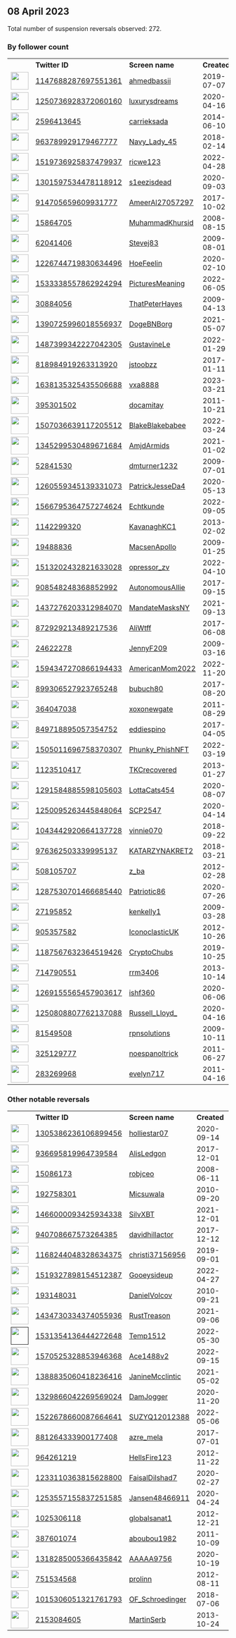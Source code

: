 
## 08 April 2023
Total number of suspension reversals observed: 272.

### By follower count
<table><tr><th></th><th align="left">Twitter ID</th><th align="left">Screen name</th>
<th align="left">Created</th><th align="left">Status</th><th align="left">Suspended</th><th align="left">Followers</th>
<tr><td><a href="https://pbs.twimg.com/profile_images/1649107658568335366/n-bO2HtX_normal.jpg"><img src="https://pbs.twimg.com/profile_images/1649107658568335366/n-bO2HtX_normal.jpg" width="40px" height="40px" align="center"/></a></td><td><a href="https://twitter.com/intent/user?user_id=1147688287697551361">1147688287697551361</a></td><td><a href="https://twitter.com/ahmedbassii">ahmedbassii</a></td><td>2019-07-07</td><td align="center"></td><td></td><td>587156</td></tr>
<tr><td><a href="https://pbs.twimg.com/profile_images/1286631869031706624/0YFiFS_h_normal.jpg"><img src="https://pbs.twimg.com/profile_images/1286631869031706624/0YFiFS_h_normal.jpg" width="40px" height="40px" align="center"/></a></td><td><a href="https://twitter.com/intent/user?user_id=1250736928372060160">1250736928372060160</a></td><td><a href="https://twitter.com/luxurysdreams">luxurysdreams</a></td><td>2020-04-16</td><td align="center"></td><td></td><td>212353</td></tr>
<tr><td><a href="https://pbs.twimg.com/profile_images/1644521418158399490/a5uQA1iL_normal.jpg"><img src="https://pbs.twimg.com/profile_images/1644521418158399490/a5uQA1iL_normal.jpg" width="40px" height="40px" align="center"/></a></td><td><a href="https://twitter.com/intent/user?user_id=2596413645">2596413645</a></td><td><a href="https://twitter.com/carrieksada">carrieksada</a></td><td>2014-06-10</td><td align="center"></td><td></td><td>99160</td></tr>
<tr><td><a href="https://pbs.twimg.com/profile_images/1343038212684603392/t0gaxMxU_normal.jpg"><img src="https://pbs.twimg.com/profile_images/1343038212684603392/t0gaxMxU_normal.jpg" width="40px" height="40px" align="center"/></a></td><td><a href="https://twitter.com/intent/user?user_id=963789929179467777">963789929179467777</a></td><td><a href="https://twitter.com/Navy_Lady_45">Navy_Lady_45</a></td><td>2018-02-14</td><td align="center"></td><td></td><td>47335</td></tr>
<tr><td><a href="https://pbs.twimg.com/profile_images/1519737260253622273/uMkvn0h3_normal.jpg"><img src="https://pbs.twimg.com/profile_images/1519737260253622273/uMkvn0h3_normal.jpg" width="40px" height="40px" align="center"/></a></td><td><a href="https://twitter.com/intent/user?user_id=1519736925837479937">1519736925837479937</a></td><td><a href="https://twitter.com/ricwe123">ricwe123</a></td><td>2022-04-28</td><td align="center"></td><td>2023-04-07</td><td>42245</td></tr>
<tr><td><a href="https://pbs.twimg.com/profile_images/1330280829474496512/Uag8AUyf_normal.jpg"><img src="https://pbs.twimg.com/profile_images/1330280829474496512/Uag8AUyf_normal.jpg" width="40px" height="40px" align="center"/></a></td><td><a href="https://twitter.com/intent/user?user_id=1301597534478118912">1301597534478118912</a></td><td><a href="https://twitter.com/s1eezisdead">s1eezisdead</a></td><td>2020-09-03</td><td align="center"></td><td></td><td>27869</td></tr>
<tr><td><a href="https://pbs.twimg.com/profile_images/1657385732686639109/y9bogltq_normal.jpg"><img src="https://pbs.twimg.com/profile_images/1657385732686639109/y9bogltq_normal.jpg" width="40px" height="40px" align="center"/></a></td><td><a href="https://twitter.com/intent/user?user_id=914705659609931777">914705659609931777</a></td><td><a href="https://twitter.com/AmeerAl27057297">AmeerAl27057297</a></td><td>2017-10-02</td><td align="center"></td><td>2022-11-03</td><td>19815</td></tr>
<tr><td><a href="https://pbs.twimg.com/profile_images/1648585438544773120/z7VMwbpi_normal.jpg"><img src="https://pbs.twimg.com/profile_images/1648585438544773120/z7VMwbpi_normal.jpg" width="40px" height="40px" align="center"/></a></td><td><a href="https://twitter.com/intent/user?user_id=15864705">15864705</a></td><td><a href="https://twitter.com/MuhammadKhursid">MuhammadKhursid</a></td><td>2008-08-15</td><td align="center"></td><td></td><td>16052</td></tr>
<tr><td><a href="https://pbs.twimg.com/profile_images/1457579026042679299/4unXBaQe_normal.jpg"><img src="https://pbs.twimg.com/profile_images/1457579026042679299/4unXBaQe_normal.jpg" width="40px" height="40px" align="center"/></a></td><td><a href="https://twitter.com/intent/user?user_id=62041406">62041406</a></td><td><a href="https://twitter.com/Stevej83">Stevej83</a></td><td>2009-08-01</td><td align="center"></td><td>2022-06-27</td><td>13810</td></tr>
<tr><td><a href="https://pbs.twimg.com/profile_images/1619411981802283015/xpLtK9sy_normal.jpg"><img src="https://pbs.twimg.com/profile_images/1619411981802283015/xpLtK9sy_normal.jpg" width="40px" height="40px" align="center"/></a></td><td><a href="https://twitter.com/intent/user?user_id=1226744719830634496">1226744719830634496</a></td><td><a href="https://twitter.com/HoeFeelin">HoeFeelin</a></td><td>2020-02-10</td><td align="center"></td><td>2022-03-17</td><td>12529</td></tr>
<tr><td><a href="https://pbs.twimg.com/profile_images/1547890358935121924/VI6HSPzO_normal.jpg"><img src="https://pbs.twimg.com/profile_images/1547890358935121924/VI6HSPzO_normal.jpg" width="40px" height="40px" align="center"/></a></td><td><a href="https://twitter.com/intent/user?user_id=1533338557862924294">1533338557862924294</a></td><td><a href="https://twitter.com/PicturesMeaning">PicturesMeaning</a></td><td>2022-06-05</td><td align="center"></td><td>2022-07-28</td><td>11507</td></tr>
<tr><td><a href="https://pbs.twimg.com/profile_images/1086322848879308801/NjmTWYTQ_normal.jpg"><img src="https://pbs.twimg.com/profile_images/1086322848879308801/NjmTWYTQ_normal.jpg" width="40px" height="40px" align="center"/></a></td><td><a href="https://twitter.com/intent/user?user_id=30884056">30884056</a></td><td><a href="https://twitter.com/ThatPeterHayes">ThatPeterHayes</a></td><td>2009-04-13</td><td align="center"></td><td></td><td>9354</td></tr>
<tr><td><a href="https://pbs.twimg.com/profile_images/1557008672705871876/9AZ1ZCm0_normal.jpg"><img src="https://pbs.twimg.com/profile_images/1557008672705871876/9AZ1ZCm0_normal.jpg" width="40px" height="40px" align="center"/></a></td><td><a href="https://twitter.com/intent/user?user_id=1390725996018556937">1390725996018556937</a></td><td><a href="https://twitter.com/DogeBNBorg">DogeBNBorg</a></td><td>2021-05-07</td><td align="center"></td><td>2022-09-23</td><td>9131</td></tr>
<tr><td><a href="https://pbs.twimg.com/profile_images/1487883443434397702/dDMJbqCk_normal.jpg"><img src="https://pbs.twimg.com/profile_images/1487883443434397702/dDMJbqCk_normal.jpg" width="40px" height="40px" align="center"/></a></td><td><a href="https://twitter.com/intent/user?user_id=1487399342227042305">1487399342227042305</a></td><td><a href="https://twitter.com/GustavineLe">GustavineLe</a></td><td>2022-01-29</td><td align="center"></td><td>2022-06-12</td><td>9026</td></tr>
<tr><td><a href="https://pbs.twimg.com/profile_images/1299061683529363459/Ie55PYVa_normal.jpg"><img src="https://pbs.twimg.com/profile_images/1299061683529363459/Ie55PYVa_normal.jpg" width="40px" height="40px" align="center"/></a></td><td><a href="https://twitter.com/intent/user?user_id=818984919263313920">818984919263313920</a></td><td><a href="https://twitter.com/jstoobzz">jstoobzz</a></td><td>2017-01-11</td><td align="center"></td><td></td><td>7371</td></tr>
<tr><td><a href="https://pbs.twimg.com/profile_images/1661703309974204416/lz8GahFJ_normal.jpg"><img src="https://pbs.twimg.com/profile_images/1661703309974204416/lz8GahFJ_normal.jpg" width="40px" height="40px" align="center"/></a></td><td><a href="https://twitter.com/intent/user?user_id=1638135325435506688">1638135325435506688</a></td><td><a href="https://twitter.com/vxa8888">vxa8888</a></td><td>2023-03-21</td><td align="center"></td><td>2023-03-29</td><td>6521</td></tr>
<tr><td><a href="https://pbs.twimg.com/profile_images/1655938888135852032/cM6isZs1_normal.jpg"><img src="https://pbs.twimg.com/profile_images/1655938888135852032/cM6isZs1_normal.jpg" width="40px" height="40px" align="center"/></a></td><td><a href="https://twitter.com/intent/user?user_id=395301502">395301502</a></td><td><a href="https://twitter.com/docamitay">docamitay</a></td><td>2011-10-21</td><td align="center"></td><td></td><td>6363</td></tr>
<tr><td><a href="https://pbs.twimg.com/profile_images/1647609315157766146/hBEOT1VO_normal.jpg"><img src="https://pbs.twimg.com/profile_images/1647609315157766146/hBEOT1VO_normal.jpg" width="40px" height="40px" align="center"/></a></td><td><a href="https://twitter.com/intent/user?user_id=1507036639117205512">1507036639117205512</a></td><td><a href="https://twitter.com/BlakeBlakebabee">BlakeBlakebabee</a></td><td>2022-03-24</td><td align="center"></td><td>2022-12-06</td><td>6171</td></tr>
<tr><td><a href="https://pbs.twimg.com/profile_images/1662087573676646402/ZgHLNXN4_normal.jpg"><img src="https://pbs.twimg.com/profile_images/1662087573676646402/ZgHLNXN4_normal.jpg" width="40px" height="40px" align="center"/></a></td><td><a href="https://twitter.com/intent/user?user_id=1345299530489671684">1345299530489671684</a></td><td><a href="https://twitter.com/AmjdArmids">AmjdArmids</a></td><td>2021-01-02</td><td align="center"></td><td>2023-03-22</td><td>6025</td></tr>
<tr><td><a href="https://pbs.twimg.com/profile_images/1660815777094574080/2hleSKvD_normal.jpg"><img src="https://pbs.twimg.com/profile_images/1660815777094574080/2hleSKvD_normal.jpg" width="40px" height="40px" align="center"/></a></td><td><a href="https://twitter.com/intent/user?user_id=52841530">52841530</a></td><td><a href="https://twitter.com/dmturner1232">dmturner1232</a></td><td>2009-07-01</td><td align="center"></td><td></td><td>5529</td></tr>
<tr><td><a href="https://pbs.twimg.com/profile_images/1260559660769132544/hQGF6GDW_normal.jpg"><img src="https://pbs.twimg.com/profile_images/1260559660769132544/hQGF6GDW_normal.jpg" width="40px" height="40px" align="center"/></a></td><td><a href="https://twitter.com/intent/user?user_id=1260559345139331073">1260559345139331073</a></td><td><a href="https://twitter.com/PatrickJesseDa4">PatrickJesseDa4</a></td><td>2020-05-13</td><td align="center"></td><td>2023-03-29</td><td>5386</td></tr>
<tr><td><a href="https://pbs.twimg.com/profile_images/1657350899780534274/Z_0fWvYL_normal.jpg"><img src="https://pbs.twimg.com/profile_images/1657350899780534274/Z_0fWvYL_normal.jpg" width="40px" height="40px" align="center"/></a></td><td><a href="https://twitter.com/intent/user?user_id=1566795364757274624">1566795364757274624</a></td><td><a href="https://twitter.com/Echtkunde">Echtkunde</a></td><td>2022-09-05</td><td align="center"></td><td>2023-03-30</td><td>5108</td></tr>
<tr><td><a href="https://pbs.twimg.com/profile_images/1376237528370536450/zXoDgE7F_normal.jpg"><img src="https://pbs.twimg.com/profile_images/1376237528370536450/zXoDgE7F_normal.jpg" width="40px" height="40px" align="center"/></a></td><td><a href="https://twitter.com/intent/user?user_id=1142299320">1142299320</a></td><td><a href="https://twitter.com/KavanaghKC1">KavanaghKC1</a></td><td>2013-02-02</td><td align="center"></td><td>2023-03-24</td><td>4817</td></tr>
<tr><td><a href="https://pbs.twimg.com/profile_images/1604673913761705984/0uPHW0oK_normal.jpg"><img src="https://pbs.twimg.com/profile_images/1604673913761705984/0uPHW0oK_normal.jpg" width="40px" height="40px" align="center"/></a></td><td><a href="https://twitter.com/intent/user?user_id=19488836">19488836</a></td><td><a href="https://twitter.com/MacsenApollo">MacsenApollo</a></td><td>2009-01-25</td><td align="center"></td><td>2023-01-27</td><td>4575</td></tr>
<tr><td><a href="https://pbs.twimg.com/profile_images/1661094828631810048/QFP670NI_normal.jpg"><img src="https://pbs.twimg.com/profile_images/1661094828631810048/QFP670NI_normal.jpg" width="40px" height="40px" align="center"/></a></td><td><a href="https://twitter.com/intent/user?user_id=1513202432821633028">1513202432821633028</a></td><td><a href="https://twitter.com/opressor_zv">opressor_zv</a></td><td>2022-04-10</td><td align="center"></td><td>2022-10-08</td><td>4156</td></tr>
<tr><td><a href="https://pbs.twimg.com/profile_images/1477866177263190016/wa53XjLA_normal.jpg"><img src="https://pbs.twimg.com/profile_images/1477866177263190016/wa53XjLA_normal.jpg" width="40px" height="40px" align="center"/></a></td><td><a href="https://twitter.com/intent/user?user_id=908548248368852992">908548248368852992</a></td><td><a href="https://twitter.com/AutonomousAllie">AutonomousAllie</a></td><td>2017-09-15</td><td align="center"></td><td>2022-12-14</td><td>4131</td></tr>
<tr><td><a href="https://pbs.twimg.com/profile_images/1658992051113820162/q5YuM6e0_normal.jpg"><img src="https://pbs.twimg.com/profile_images/1658992051113820162/q5YuM6e0_normal.jpg" width="40px" height="40px" align="center"/></a></td><td><a href="https://twitter.com/intent/user?user_id=1437276203312984070">1437276203312984070</a></td><td><a href="https://twitter.com/MandateMasksNY">MandateMasksNY</a></td><td>2021-09-13</td><td align="center"></td><td>2023-02-16</td><td>4025</td></tr>
<tr><td><a href="https://pbs.twimg.com/profile_images/1648627092106379266/SqLT-Cof_normal.jpg"><img src="https://pbs.twimg.com/profile_images/1648627092106379266/SqLT-Cof_normal.jpg" width="40px" height="40px" align="center"/></a></td><td><a href="https://twitter.com/intent/user?user_id=872929213489217536">872929213489217536</a></td><td><a href="https://twitter.com/AliWtff">AliWtff</a></td><td>2017-06-08</td><td align="center">🚫</td><td></td><td>3878</td></tr>
<tr><td><a href="https://pbs.twimg.com/profile_images/1643799852726337543/UVPN9GY3_normal.jpg"><img src="https://pbs.twimg.com/profile_images/1643799852726337543/UVPN9GY3_normal.jpg" width="40px" height="40px" align="center"/></a></td><td><a href="https://twitter.com/intent/user?user_id=24622278">24622278</a></td><td><a href="https://twitter.com/JennyF209">JennyF209</a></td><td>2009-03-16</td><td align="center"></td><td>2022-06-05</td><td>3789</td></tr>
<tr><td><a href="https://pbs.twimg.com/profile_images/1594359841375526913/H6cMsxYx_normal.jpg"><img src="https://pbs.twimg.com/profile_images/1594359841375526913/H6cMsxYx_normal.jpg" width="40px" height="40px" align="center"/></a></td><td><a href="https://twitter.com/intent/user?user_id=1594347270866194433">1594347270866194433</a></td><td><a href="https://twitter.com/AmericanMom2022">AmericanMom2022</a></td><td>2022-11-20</td><td align="center"></td><td>2023-01-17</td><td>3066</td></tr>
<tr><td><a href="https://pbs.twimg.com/profile_images/1546191020798492678/0HcHRi3p_normal.jpg"><img src="https://pbs.twimg.com/profile_images/1546191020798492678/0HcHRi3p_normal.jpg" width="40px" height="40px" align="center"/></a></td><td><a href="https://twitter.com/intent/user?user_id=899306527923765248">899306527923765248</a></td><td><a href="https://twitter.com/bubuch80">bubuch80</a></td><td>2017-08-20</td><td align="center"></td><td>2022-12-14</td><td>2915</td></tr>
<tr><td><a href="https://pbs.twimg.com/profile_images/1643415891454087168/jxpAtc7k_normal.jpg"><img src="https://pbs.twimg.com/profile_images/1643415891454087168/jxpAtc7k_normal.jpg" width="40px" height="40px" align="center"/></a></td><td><a href="https://twitter.com/intent/user?user_id=364047038">364047038</a></td><td><a href="https://twitter.com/xoxonewgate">xoxonewgate</a></td><td>2011-08-29</td><td align="center"></td><td>2023-03-28</td><td>2736</td></tr>
<tr><td><a href="https://pbs.twimg.com/profile_images/1613733893089140737/prBMppxj_normal.png"><img src="https://pbs.twimg.com/profile_images/1613733893089140737/prBMppxj_normal.png" width="40px" height="40px" align="center"/></a></td><td><a href="https://twitter.com/intent/user?user_id=849718895057354752">849718895057354752</a></td><td><a href="https://twitter.com/eddiespino">eddiespino</a></td><td>2017-04-05</td><td align="center"></td><td>2023-03-01</td><td>2676</td></tr>
<tr><td><a href="https://pbs.twimg.com/profile_images/1649279894671572992/OcMnxUfr_normal.png"><img src="https://pbs.twimg.com/profile_images/1649279894671572992/OcMnxUfr_normal.png" width="40px" height="40px" align="center"/></a></td><td><a href="https://twitter.com/intent/user?user_id=1505011696758370307">1505011696758370307</a></td><td><a href="https://twitter.com/Phunky_PhishNFT">Phunky_PhishNFT</a></td><td>2022-03-19</td><td align="center"></td><td>2023-01-13</td><td>2647</td></tr>
<tr><td><a href="https://pbs.twimg.com/profile_images/1648932224601935872/Ypqxfe48_normal.jpg"><img src="https://pbs.twimg.com/profile_images/1648932224601935872/Ypqxfe48_normal.jpg" width="40px" height="40px" align="center"/></a></td><td><a href="https://twitter.com/intent/user?user_id=1123510417">1123510417</a></td><td><a href="https://twitter.com/TKCrecovered">TKCrecovered</a></td><td>2013-01-27</td><td align="center"></td><td></td><td>2503</td></tr>
<tr><td><a href="https://pbs.twimg.com/profile_images/1292575913004208130/3GzMzrW1_normal.jpg"><img src="https://pbs.twimg.com/profile_images/1292575913004208130/3GzMzrW1_normal.jpg" width="40px" height="40px" align="center"/></a></td><td><a href="https://twitter.com/intent/user?user_id=1291584885598105603">1291584885598105603</a></td><td><a href="https://twitter.com/LottaCats454">LottaCats454</a></td><td>2020-08-07</td><td align="center"></td><td>2022-07-28</td><td>2484</td></tr>
<tr><td><a href="https://pbs.twimg.com/profile_images/1644843589187383299/pFYgSzP7_normal.jpg"><img src="https://pbs.twimg.com/profile_images/1644843589187383299/pFYgSzP7_normal.jpg" width="40px" height="40px" align="center"/></a></td><td><a href="https://twitter.com/intent/user?user_id=1250095263445848064">1250095263445848064</a></td><td><a href="https://twitter.com/SCP2547">SCP2547</a></td><td>2020-04-14</td><td align="center"></td><td>2022-08-31</td><td>2229</td></tr>
<tr><td><a href="https://pbs.twimg.com/profile_images/1624560472857927680/jHCEukjT_normal.jpg"><img src="https://pbs.twimg.com/profile_images/1624560472857927680/jHCEukjT_normal.jpg" width="40px" height="40px" align="center"/></a></td><td><a href="https://twitter.com/intent/user?user_id=1043442920664137728">1043442920664137728</a></td><td><a href="https://twitter.com/vinnie070">vinnie070</a></td><td>2018-09-22</td><td align="center"></td><td>2023-02-19</td><td>2080</td></tr>
<tr><td><a href="https://pbs.twimg.com/profile_images/1148638269229457409/Vm7d_Hl6_normal.jpg"><img src="https://pbs.twimg.com/profile_images/1148638269229457409/Vm7d_Hl6_normal.jpg" width="40px" height="40px" align="center"/></a></td><td><a href="https://twitter.com/intent/user?user_id=976362503339995137">976362503339995137</a></td><td><a href="https://twitter.com/KATARZYNAKRET2">KATARZYNAKRET2</a></td><td>2018-03-21</td><td align="center"></td><td>2022-10-11</td><td>2078</td></tr>
<tr><td><a href="https://pbs.twimg.com/profile_images/1480274358874562568/Xfki1lXO_normal.jpg"><img src="https://pbs.twimg.com/profile_images/1480274358874562568/Xfki1lXO_normal.jpg" width="40px" height="40px" align="center"/></a></td><td><a href="https://twitter.com/intent/user?user_id=508105707">508105707</a></td><td><a href="https://twitter.com/z_ba">z_ba</a></td><td>2012-02-28</td><td align="center"></td><td>2022-08-18</td><td>2052</td></tr>
<tr><td><a href="https://pbs.twimg.com/profile_images/1297599758471585792/eXR4q2k7_normal.jpg"><img src="https://pbs.twimg.com/profile_images/1297599758471585792/eXR4q2k7_normal.jpg" width="40px" height="40px" align="center"/></a></td><td><a href="https://twitter.com/intent/user?user_id=1287530701466685440">1287530701466685440</a></td><td><a href="https://twitter.com/Patriotic86">Patriotic86</a></td><td>2020-07-26</td><td align="center"></td><td></td><td>2015</td></tr>
<tr><td><a href="https://pbs.twimg.com/profile_images/1302964274747367424/LzQC0IP0_normal.jpg"><img src="https://pbs.twimg.com/profile_images/1302964274747367424/LzQC0IP0_normal.jpg" width="40px" height="40px" align="center"/></a></td><td><a href="https://twitter.com/intent/user?user_id=27195852">27195852</a></td><td><a href="https://twitter.com/kenkelly1">kenkelly1</a></td><td>2009-03-28</td><td align="center"></td><td>2023-03-27</td><td>1996</td></tr>
<tr><td><a href="https://pbs.twimg.com/profile_images/1645106767397830657/BPZSvQZ3_normal.jpg"><img src="https://pbs.twimg.com/profile_images/1645106767397830657/BPZSvQZ3_normal.jpg" width="40px" height="40px" align="center"/></a></td><td><a href="https://twitter.com/intent/user?user_id=905357582">905357582</a></td><td><a href="https://twitter.com/IconoclasticUK">IconoclasticUK</a></td><td>2012-10-26</td><td align="center"></td><td></td><td>1881</td></tr>
<tr><td><a href="https://pbs.twimg.com/profile_images/1587608683420307459/cIi_FFdl_normal.jpg"><img src="https://pbs.twimg.com/profile_images/1587608683420307459/cIi_FFdl_normal.jpg" width="40px" height="40px" align="center"/></a></td><td><a href="https://twitter.com/intent/user?user_id=1187567632364519426">1187567632364519426</a></td><td><a href="https://twitter.com/CryptoChubs">CryptoChubs</a></td><td>2019-10-25</td><td align="center"></td><td>2023-03-12</td><td>1691</td></tr>
<tr><td><a href="https://pbs.twimg.com/profile_images/1649064166437576712/TqZW6445_normal.jpg"><img src="https://pbs.twimg.com/profile_images/1649064166437576712/TqZW6445_normal.jpg" width="40px" height="40px" align="center"/></a></td><td><a href="https://twitter.com/intent/user?user_id=714790551">714790551</a></td><td><a href="https://twitter.com/rrm3406">rrm3406</a></td><td>2013-10-14</td><td align="center"></td><td></td><td>1685</td></tr>
<tr><td><a href="https://pbs.twimg.com/profile_images/1347952725380657152/9Utls8EU_normal.jpg"><img src="https://pbs.twimg.com/profile_images/1347952725380657152/9Utls8EU_normal.jpg" width="40px" height="40px" align="center"/></a></td><td><a href="https://twitter.com/intent/user?user_id=1269155565457903617">1269155565457903617</a></td><td><a href="https://twitter.com/ishf360">ishf360</a></td><td>2020-06-06</td><td align="center"></td><td></td><td>1634</td></tr>
<tr><td><a href="https://pbs.twimg.com/profile_images/1461709045002342400/09RQ3kOM_normal.jpg"><img src="https://pbs.twimg.com/profile_images/1461709045002342400/09RQ3kOM_normal.jpg" width="40px" height="40px" align="center"/></a></td><td><a href="https://twitter.com/intent/user?user_id=1250808807762137088">1250808807762137088</a></td><td><a href="https://twitter.com/Russell_Lloyd_">Russell_Lloyd_</a></td><td>2020-04-16</td><td align="center"></td><td>2023-01-07</td><td>1632</td></tr>
<tr><td><a href="https://pbs.twimg.com/profile_images/981408774996021248/1Abf5z8x_normal.jpg"><img src="https://pbs.twimg.com/profile_images/981408774996021248/1Abf5z8x_normal.jpg" width="40px" height="40px" align="center"/></a></td><td><a href="https://twitter.com/intent/user?user_id=81549508">81549508</a></td><td><a href="https://twitter.com/rpnsolutions">rpnsolutions</a></td><td>2009-10-11</td><td align="center"></td><td>2022-12-30</td><td>1598</td></tr>
<tr><td><a href="https://pbs.twimg.com/profile_images/1507000746767704070/YwR4IspG_normal.jpg"><img src="https://pbs.twimg.com/profile_images/1507000746767704070/YwR4IspG_normal.jpg" width="40px" height="40px" align="center"/></a></td><td><a href="https://twitter.com/intent/user?user_id=325129777">325129777</a></td><td><a href="https://twitter.com/noespanoltrick">noespanoltrick</a></td><td>2011-06-27</td><td align="center"></td><td>2022-10-25</td><td>1579</td></tr>
<tr><td><a href="https://pbs.twimg.com/profile_images/1571899946198077441/RBMo8f1Y_normal.jpg"><img src="https://pbs.twimg.com/profile_images/1571899946198077441/RBMo8f1Y_normal.jpg" width="40px" height="40px" align="center"/></a></td><td><a href="https://twitter.com/intent/user?user_id=283269968">283269968</a></td><td><a href="https://twitter.com/evelyn717">evelyn717</a></td><td>2011-04-16</td><td align="center"></td><td>2023-03-28</td><td>1555</td></tr>
</table>

### Other notable reversals
<table><tr><th></th><th align="left">Twitter ID</th><th align="left">Screen name</th>
<th align="left">Created</th><th align="left">Status</th><th align="left">Suspended</th><th align="left">Followers</th>
<tr><td><a href="https://pbs.twimg.com/profile_images/1660838979414134784/EllQNX4F_normal.jpg"><img src="https://pbs.twimg.com/profile_images/1660838979414134784/EllQNX4F_normal.jpg" width="40px" height="40px" align="center"/></a></td><td><a href="https://twitter.com/intent/user?user_id=1305386236106899456">1305386236106899456</a></td><td><a href="https://twitter.com/holliestar07">holliestar07</a></td><td>2020-09-14</td><td align="center"></td><td>2022-04-05</td><td>1404</td></tr>
<tr><td><a href="https://pbs.twimg.com/profile_images/1281804902470213633/pov4i_VL_normal.jpg"><img src="https://pbs.twimg.com/profile_images/1281804902470213633/pov4i_VL_normal.jpg" width="40px" height="40px" align="center"/></a></td><td><a href="https://twitter.com/intent/user?user_id=936695819964739584">936695819964739584</a></td><td><a href="https://twitter.com/AlisLedgon">AlisLedgon</a></td><td>2017-12-01</td><td align="center"></td><td>2022-12-12</td><td>1505</td></tr>
<tr><td><a href="https://pbs.twimg.com/profile_images/1228428656550260736/SMIFBNCW_normal.jpg"><img src="https://pbs.twimg.com/profile_images/1228428656550260736/SMIFBNCW_normal.jpg" width="40px" height="40px" align="center"/></a></td><td><a href="https://twitter.com/intent/user?user_id=15086173">15086173</a></td><td><a href="https://twitter.com/robjceo">robjceo</a></td><td>2008-06-11</td><td align="center"></td><td>2022-12-30</td><td>483</td></tr>
<tr><td><a href="https://pbs.twimg.com/profile_images/2769604108/5ef729faee1be6bad58090838b5537b6_normal.jpeg"><img src="https://pbs.twimg.com/profile_images/2769604108/5ef729faee1be6bad58090838b5537b6_normal.jpeg" width="40px" height="40px" align="center"/></a></td><td><a href="https://twitter.com/intent/user?user_id=192758301">192758301</a></td><td><a href="https://twitter.com/Micsuwala">Micsuwala</a></td><td>2010-09-20</td><td align="center">🔒</td><td>2023-03-22</td><td>38</td></tr>
<tr><td><a href="https://pbs.twimg.com/profile_images/1642248942648799232/yT1Yo7fe_normal.jpg"><img src="https://pbs.twimg.com/profile_images/1642248942648799232/yT1Yo7fe_normal.jpg" width="40px" height="40px" align="center"/></a></td><td><a href="https://twitter.com/intent/user?user_id=1466000093425934338">1466000093425934338</a></td><td><a href="https://twitter.com/SilvXBT">SilvXBT</a></td><td>2021-12-01</td><td align="center"></td><td>2023-03-30</td><td>697</td></tr>
<tr><td><a href="https://pbs.twimg.com/profile_images/940716943056650241/sdZIX4vn_normal.jpg"><img src="https://pbs.twimg.com/profile_images/940716943056650241/sdZIX4vn_normal.jpg" width="40px" height="40px" align="center"/></a></td><td><a href="https://twitter.com/intent/user?user_id=940708667573264385">940708667573264385</a></td><td><a href="https://twitter.com/davidhillactor">davidhillactor</a></td><td>2017-12-12</td><td align="center"></td><td>2023-01-11</td><td>127</td></tr>
<tr><td><a href="https://pbs.twimg.com/profile_images/1631400837472714759/uaKQgitv_normal.jpg"><img src="https://pbs.twimg.com/profile_images/1631400837472714759/uaKQgitv_normal.jpg" width="40px" height="40px" align="center"/></a></td><td><a href="https://twitter.com/intent/user?user_id=1168244048328634375">1168244048328634375</a></td><td><a href="https://twitter.com/christi37156956">christi37156956</a></td><td>2019-09-01</td><td align="center"></td><td>2023-03-26</td><td>119</td></tr>
<tr><td><a href="https://pbs.twimg.com/profile_images/1519328029801123846/fpdVPsvV_normal.jpg"><img src="https://pbs.twimg.com/profile_images/1519328029801123846/fpdVPsvV_normal.jpg" width="40px" height="40px" align="center"/></a></td><td><a href="https://twitter.com/intent/user?user_id=1519327898154512387">1519327898154512387</a></td><td><a href="https://twitter.com/Gooeysideup">Gooeysideup</a></td><td>2022-04-27</td><td align="center"></td><td>2022-12-17</td><td>108</td></tr>
<tr><td><a href="https://pbs.twimg.com/profile_images/1641103875171049474/Z_rPLBjB_normal.jpg"><img src="https://pbs.twimg.com/profile_images/1641103875171049474/Z_rPLBjB_normal.jpg" width="40px" height="40px" align="center"/></a></td><td><a href="https://twitter.com/intent/user?user_id=193148031">193148031</a></td><td><a href="https://twitter.com/DanielVolcov">DanielVolcov</a></td><td>2010-09-21</td><td align="center"></td><td>2023-03-31</td><td>61</td></tr>
<tr><td><a href="https://pbs.twimg.com/profile_images/1590452103700529157/4oD5rioV_normal.png"><img src="https://pbs.twimg.com/profile_images/1590452103700529157/4oD5rioV_normal.png" width="40px" height="40px" align="center"/></a></td><td><a href="https://twitter.com/intent/user?user_id=1434730334374055936">1434730334374055936</a></td><td><a href="https://twitter.com/RustTreason">RustTreason</a></td><td>2021-09-06</td><td align="center"></td><td>2022-12-07</td><td>365</td></tr>
<tr><td><a href=""><img src="" width="40px" height="40px" align="center"/></a></td><td><a href="https://twitter.com/intent/user?user_id=1531354136444272648">1531354136444272648</a></td><td><a href="https://twitter.com/Temp1512">Temp1512</a></td><td>2022-05-30</td><td align="center"></td><td>2022-11-27</td><td>399</td></tr>
<tr><td><a href="https://pbs.twimg.com/profile_images/1649146909452562432/Q9iElhUI_normal.jpg"><img src="https://pbs.twimg.com/profile_images/1649146909452562432/Q9iElhUI_normal.jpg" width="40px" height="40px" align="center"/></a></td><td><a href="https://twitter.com/intent/user?user_id=1570525328853946368">1570525328853946368</a></td><td><a href="https://twitter.com/Ace1488v2">Ace1488v2</a></td><td>2022-09-15</td><td align="center"></td><td>2022-11-09</td><td>117</td></tr>
<tr><td><a href="https://pbs.twimg.com/profile_images/1438570363739426820/rGWal-Ji_normal.jpg"><img src="https://pbs.twimg.com/profile_images/1438570363739426820/rGWal-Ji_normal.jpg" width="40px" height="40px" align="center"/></a></td><td><a href="https://twitter.com/intent/user?user_id=1388835060418236416">1388835060418236416</a></td><td><a href="https://twitter.com/JanineMcclintic">JanineMcclintic</a></td><td>2021-05-02</td><td align="center"></td><td>2023-03-26</td><td>8</td></tr>
<tr><td><a href="https://pbs.twimg.com/profile_images/1645807681540861957/rR9p6ir8_normal.jpg"><img src="https://pbs.twimg.com/profile_images/1645807681540861957/rR9p6ir8_normal.jpg" width="40px" height="40px" align="center"/></a></td><td><a href="https://twitter.com/intent/user?user_id=1329866042269569024">1329866042269569024</a></td><td><a href="https://twitter.com/DamJogger">DamJogger</a></td><td>2020-11-20</td><td align="center"></td><td>2023-01-06</td><td>45</td></tr>
<tr><td><a href="https://pbs.twimg.com/profile_images/1522678878015299591/q7feh7im_normal.png"><img src="https://pbs.twimg.com/profile_images/1522678878015299591/q7feh7im_normal.png" width="40px" height="40px" align="center"/></a></td><td><a href="https://twitter.com/intent/user?user_id=1522678660087664641">1522678660087664641</a></td><td><a href="https://twitter.com/SUZYQ12012388">SUZYQ12012388</a></td><td>2022-05-06</td><td align="center"></td><td>2023-03-30</td><td>593</td></tr>
<tr><td><a href="https://pbs.twimg.com/profile_images/1645469600962977792/bX8Qu55q_normal.jpg"><img src="https://pbs.twimg.com/profile_images/1645469600962977792/bX8Qu55q_normal.jpg" width="40px" height="40px" align="center"/></a></td><td><a href="https://twitter.com/intent/user?user_id=881264333900177408">881264333900177408</a></td><td><a href="https://twitter.com/azre_mela">azre_mela</a></td><td>2017-07-01</td><td align="center"></td><td>2023-03-26</td><td>15</td></tr>
<tr><td><a href="https://pbs.twimg.com/profile_images/1512268543072645122/G5WFJHyB_normal.jpg"><img src="https://pbs.twimg.com/profile_images/1512268543072645122/G5WFJHyB_normal.jpg" width="40px" height="40px" align="center"/></a></td><td><a href="https://twitter.com/intent/user?user_id=964261219">964261219</a></td><td><a href="https://twitter.com/HellsFire123">HellsFire123</a></td><td>2012-11-22</td><td align="center"></td><td>2022-10-30</td><td>1166</td></tr>
<tr><td><a href="https://pbs.twimg.com/profile_images/1656532699245592577/Ck4fXkpF_normal.jpg"><img src="https://pbs.twimg.com/profile_images/1656532699245592577/Ck4fXkpF_normal.jpg" width="40px" height="40px" align="center"/></a></td><td><a href="https://twitter.com/intent/user?user_id=1233110363815628800">1233110363815628800</a></td><td><a href="https://twitter.com/FaisalDilshad7">FaisalDilshad7</a></td><td>2020-02-27</td><td align="center"></td><td>2023-03-27</td><td>56</td></tr>
<tr><td><a href="https://pbs.twimg.com/profile_images/1603392320967442434/ke3YwU-f_normal.jpg"><img src="https://pbs.twimg.com/profile_images/1603392320967442434/ke3YwU-f_normal.jpg" width="40px" height="40px" align="center"/></a></td><td><a href="https://twitter.com/intent/user?user_id=1253557155837251585">1253557155837251585</a></td><td><a href="https://twitter.com/Jansen48466911">Jansen48466911</a></td><td>2020-04-24</td><td align="center">🔒</td><td>2023-04-06</td><td>122</td></tr>
<tr><td><a href="https://pbs.twimg.com/profile_images/1653904316908859392/5ulUySkl_normal.jpg"><img src="https://pbs.twimg.com/profile_images/1653904316908859392/5ulUySkl_normal.jpg" width="40px" height="40px" align="center"/></a></td><td><a href="https://twitter.com/intent/user?user_id=1025306118">1025306118</a></td><td><a href="https://twitter.com/globalsanat1">globalsanat1</a></td><td>2012-12-21</td><td align="center"></td><td>2023-03-09</td><td>45</td></tr>
<tr><td><a href="https://pbs.twimg.com/profile_images/1240010694923300871/M6codyuB_normal.jpg"><img src="https://pbs.twimg.com/profile_images/1240010694923300871/M6codyuB_normal.jpg" width="40px" height="40px" align="center"/></a></td><td><a href="https://twitter.com/intent/user?user_id=387601074">387601074</a></td><td><a href="https://twitter.com/aboubou1982">aboubou1982</a></td><td>2011-10-09</td><td align="center"></td><td>2023-02-09</td><td>520</td></tr>
<tr><td><a href="https://pbs.twimg.com/profile_images/1604548626944069640/45FNQdwx_normal.jpg"><img src="https://pbs.twimg.com/profile_images/1604548626944069640/45FNQdwx_normal.jpg" width="40px" height="40px" align="center"/></a></td><td><a href="https://twitter.com/intent/user?user_id=1318285005366435842">1318285005366435842</a></td><td><a href="https://twitter.com/AAAAA9756">AAAAA9756</a></td><td>2020-10-19</td><td align="center"></td><td>2023-03-08</td><td>210</td></tr>
<tr><td><a href="https://pbs.twimg.com/profile_images/1645403524644360192/5K5t19eg_normal.jpg"><img src="https://pbs.twimg.com/profile_images/1645403524644360192/5K5t19eg_normal.jpg" width="40px" height="40px" align="center"/></a></td><td><a href="https://twitter.com/intent/user?user_id=751534568">751534568</a></td><td><a href="https://twitter.com/prolinn">prolinn</a></td><td>2012-08-11</td><td align="center"></td><td>2023-03-07</td><td>231</td></tr>
<tr><td><a href="https://pbs.twimg.com/profile_images/1532417485554737153/R96WP5Av_normal.jpg"><img src="https://pbs.twimg.com/profile_images/1532417485554737153/R96WP5Av_normal.jpg" width="40px" height="40px" align="center"/></a></td><td><a href="https://twitter.com/intent/user?user_id=1015306051321761793">1015306051321761793</a></td><td><a href="https://twitter.com/OF_Schroedinger">OF_Schroedinger</a></td><td>2018-07-06</td><td align="center"></td><td>2023-03-29</td><td>427</td></tr>
<tr><td><a href="https://pbs.twimg.com/profile_images/1646939343657771008/FIXg8kqw_normal.jpg"><img src="https://pbs.twimg.com/profile_images/1646939343657771008/FIXg8kqw_normal.jpg" width="40px" height="40px" align="center"/></a></td><td><a href="https://twitter.com/intent/user?user_id=2153084605">2153084605</a></td><td><a href="https://twitter.com/MartinSerb">MartinSerb</a></td><td>2013-10-24</td><td align="center"></td><td>2023-03-30</td><td>2</td></tr>
</table>
